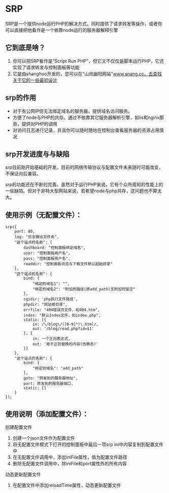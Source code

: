 # SRP
SRP是一个提供node运行PHP的解决方式，同时提供了请求转发等操作，或者你可以直接把他看作是一个依靠node运行的服务器解释引擎

## 它到底是啥？
1. 你可以把SRP看作是“Script Run PHP”，但它又不仅仅是脚本运行PHP，它还实现了请求转发与控制面板等功能
2. 它是由shanghuo开发的，您可以在“山岚幽阳网站”www.snang.cc，去查找关于它的一些最初设计

## srp的作用
- 对于有公网IP但无法绑定域名的服务器，提供域名访问服务。
- 方便了node与PHP的共存。通过不依靠其它服务器解析引擎，如iis和nginx那些，提供对PHP的调用
- 对访问日志进行记录，并且你可以随时随地在控制台查看服务器的资源占用情况

## srp开发进度与与缺陷
srp目前刚开始基础的开发。目前的网络传输协议与配置文件未来随时可能改变，不保证向后兼容。

srp的功能还在不断的完善。虽然对于运行PHP来说，它有个众所周知的性能上的一些缺陷。但对于非特大型网站来说，若希望node与php共存，这问题也不算太大。

## 使用示例（无配置文件）：
```
srp({
    port: 80,
    log: "日志输出文件夹",
    "这个站点的名称": {
        dashboard: "控制面板绑定域名",
        user: "控制面板用户名",
        pass: "控制面板用户名",
        readdir: "控制面板浏览与下载文件默认起始目录"
    },
    "这个站点的名称": {
        bind: {
            "绑定的域名1": "",
            "绑定的域名2": "附加的路径(原add_path)无附加时留空"
        },
        cgidir: 'php执行文件路径',
        phpdir: "网站根目录",
        errfile: "404错误页文件，如404.htm",
        index: "默认Index文件，如index.php",
        static: [{
            in: /\/blog\/([0-9]*)\.html/,
            out: '/blog/read.php?id=$1'
        }, {
            in: 一个正则表达式,
            out: '用于正则替换的内容(伪静态)'
        }]
    },
    "这个站点的名称": {
        bind: {
            "绑定的域名": "add_path"
        },
        goto: "转发到的服务器地址",
        port: 转发到的服务器端口,
        static: []
    }
});
```

## 使用说明（添加配置文件）：
创建配置文件
1. 创建一个json文件作为配置文件
2. 将无配置文件模式下打开的控制面板中最后一项srp ini中内容复制到配置文件中
3. 在无配置文件调用中，添加iniFile属性，值为配置文件路径
4. 删除无配置文件调用中，除iniFile和port属性外的所有内容

动态更新配置文件
1. 在配置文件中添加reloadTime属性，动态更新配置文件
